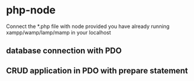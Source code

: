 # php-node
Connect the *.php file with node provided you have already running xampp/wamp/lamp/mamp in your localhost

## database connection with PDO

## CRUD application in PDO with prepare statement
